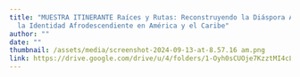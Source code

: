 ```yaml
---
title: "MUESTRA ITINERANTE Raíces y Rutas: Reconstruyendo la Diáspora Africana y
  la Identidad Afrodescendiente en América y el Caribe"
author: ""
date: ""
thumbnail: /assets/media/screenshot-2024-09-13-at-8.57.16 am.png
link: https://drive.google.com/drive/u/4/folders/1-Oyh0sCUOje7KzztMI4cLbWj7vYKhx25
---
```

